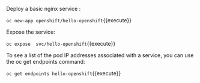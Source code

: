 


Deploy a basic nginx service :

`oc new-app openshift/hello-openshift`{{execute}}


Expose the service:

`oc expose  svc/hello-openshift`{{execute}}



To see a list of the pod IP addresses associated with a service, you can use the oc get endpoints command:

`oc get endpoints hello-openshift`{{execute}}